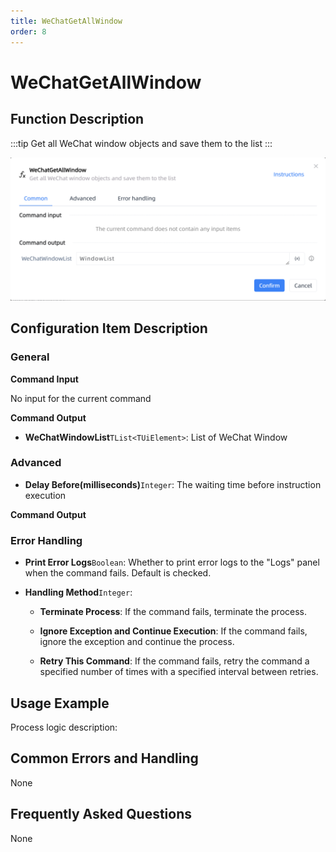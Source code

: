 ```yaml
---
title: WeChatGetAllWindow
order: 8
---
```


# WeChatGetAllWindow

## Function Description

:::tip 
Get all WeChat window objects and save them to the list
:::

![WeChatGetAllWindow](../../../assets/WeChatGetAllWindow_command.png)

## Configuration Item Description

### General

**Command Input**

No input for the current command


**Command Output**

- **WeChatWindowList**`TList<TUiElement>`: List of WeChat Window

### Advanced

- **Delay Before(milliseconds)**`Integer`: The waiting time before instruction execution


**Command Output**

### Error Handling

- **Print Error Logs**`Boolean`: Whether to print error logs to the "Logs" panel when the command fails. Default is checked. 

- **Handling Method**`Integer`:

    - **Terminate Process**: If the command fails, terminate the process.

    - **Ignore Exception and Continue Execution**: If the command fails, ignore the exception and continue the process.

    - **Retry This Command**: If the command fails, retry the command a specified number of times with a specified interval between retries.

## Usage Example

Process logic description:

## Common Errors and Handling

None

## Frequently Asked Questions

None

